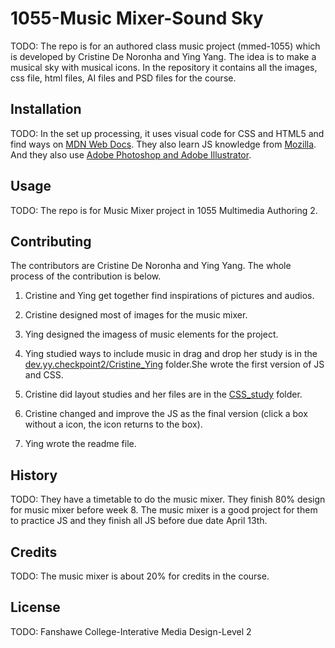 # 1055-Music Mixer-Sound Sky
TODO: The repo is for an authored class music project (mmed-1055) which is developed by Cristine De Noronha and Ying Yang. The idea is to make a musical sky with musical icons. In the repository it contains all the images, css file, html files, AI files and PSD files for the course.

## Installation
TODO: In the set up processing, it uses visual code for CSS and HTML5 and find ways on [MDN Web Docs](https://developer.mozilla.org/en-US/). They also learn JS knowledge from [Mozilla](https://developer.mozilla.org/fr/docs/Web/JavaScript).
And they also use [Adobe Photoshop and Adobe Illustrator](https://www.adobe.com/ca_fr/).

## Usage
TODO: The repo is for Music Mixer project in 1055 Multimedia Authoring 2.

## Contributing
The contributors are Cristine De Noronha and Ying Yang. The whole process of the contribution is below.
1. Cristine and Ying get together find inspirations of pictures and audios.
2. Cristine designed most of images for the music mixer. 
3. Ying designed the imagess of music elements for the project.
4. Ying studied ways to include music in drag and drop her study is in the [dev.yy.checkpoint2/Cristine_Ying](https://github.com/crisdenoronha/Noronha_C_Yang_Y_MusicMixer/tree/main/dev.yy.checkpoint2/Cristine_Ying) folder.She wrote the first version of JS and CSS.
5. Cristine did layout studies and her files are in the [CSS_study](https://github.com/crisdenoronha/Noronha_C_Yang_Y_MusicMixer/tree/main/CSS_study/webfiles) folder.

6. Cristine changed and improve the JS as the final version (click a box without a icon, the icon returns to the box).

7. Ying wrote the readme file.

## History
TODO: They have a timetable to do the music mixer. They finish 80% design for music mixer before week 8. The music mixer is a good project for them to practice JS and they finish all JS before due date April 13th.

## Credits
TODO: The music mixer is about 20% for credits in the course.

## License
TODO: Fanshawe College-Interative Media Design-Level 2

